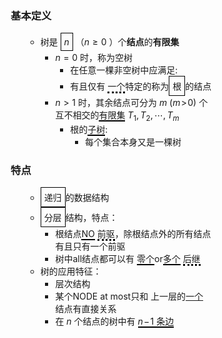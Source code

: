 <div style="float: left; width: 64%; padding: 1%;">
    
### 基本定义

<ul>

- 树是 <span style="border: 1px solid black; padding: 5px; display: inline-block;">$n$</span>  $（n{\geqslant}0$ ）个**结点**的**有限集**
  - $n=0$ 时，称为空树
    - 在任意一棵非空树中应满足:
    - 有且仅有 <span style="border-bottom: 3px dotted black;">一个</span>特定的称为<span style="border: 1px solid black; padding: 5px; display: inline-block;">根</span>的结点
  - $n>1$ 时，其余结点可分为 $m$  ($m\!>\!0$) 个互不相交的<span style="border-bottom: 2px solid black;">有限集</span> $T_{1},T_{2},\cdots,T_{m}$ 
      - 根的<span style="border-bottom: 2px solid black;">子树</span>:
        - 每个集合本身又是一棵树
      

</ul>

### 特点

<ul>

- <span style="border: 1px solid black; padding: 5px; display: inline-block;">递归</span>的数据结构
- <span style="border: 1px solid black; padding: 5px; display: inline-block;">分层</span>结构，特点：
  - 根结点<span style="border-bottom: 2px solid black;">NO</span> <span style="border-bottom: 3px dotted black;">前驱</span>，除根结点外的所有结点有且只有一个前驱
  - 树中all结点都可以有 <span style="border-bottom: 2px solid black;">零个</span>or<span style="border-bottom: 2px solid black;">多个</span> <span style="border-bottom: 3px dotted black;">后继</span>
- 树的应用特征：
  - 层次结构
  - 某个NODE at most只和 上一层的<u>一个</u> 结点有直接关系
  - 在 $n$ 个结点的树中有 <span style="border-bottom: 2px solid black;">$n\!-\!1$ 条边</span>

</ul>   

</div>
<div style="float: right; width: 26%; padding: 1%;">

</div>
<div style="clear: both;"></div>

